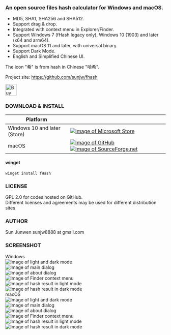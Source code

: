 ### An open source files hash calculator for Windows and macOS.
 * MD5, SHA1, SHA256 and SHA512.
 * Support drag & drop.
 * Integrated with context menu in Explorer/Finder.
 * Support Windows 7 (fHash legacy only), Windows 10 (1903) and later (x64 and arm64).
 * Support macOS 11 and later, with universal binary.
 * Support Dark Mode.
 * English and Simplified Chinese UI.

The icon "希" is from hash in Chinese "哈希".   

Project site: https://github.com/sunjw/fhash

<a href="https://ko-fi.com/Y8Y72L3FZ"><img src="https://cdn.ko-fi.com/cdn/kofi4.png?v=2" alt="Buy Me a Coffee at ko-fi.com" height="36"></a>

### DOWNLOAD & INSTALL
| Platform ||
| --- | --- |
| Windows 10 and later (Store) | [![Image of Microsoft Store](https://raw.githubusercontent.com/sunjw/fhash/master/assets/Microsoft_English_L.png)](https://www.microsoft.com/store/apps/9P4CLCRV93DQ) |
| macOS | [![Image of GitHub](https://raw.githubusercontent.com/sunjw/fhash/master/assets/GitHub_Logo_White.png)](https://github.com/sunjw/fhash/releases/tag/3.3.3) [![Image of SourceForge.net](https://raw.githubusercontent.com/sunjw/fhash/master/assets/sflogo.png)](https://sourceforge.net/projects/fhash/files/3.3.3/macOS/) |

#### winget
```
winget install fHash
```

### LICENSE
GPL 2.0 for codes hosted on GitHub.   
Different licenses and agreements may be used for different distribution sites

### AUTHOR
Sun Junwen sunjw8888 at gmail.com

### SCREENSHOT
Windows   
![Image of light and dark mode](https://raw.githubusercontent.com/sunjw/fhash/master/assets/win_uwp_calc_proc_light_cut_fusion.jpg)   
![Image of main dialog](https://raw.githubusercontent.com/sunjw/fhash/master/assets/win_uwp_start_light_cut.jpg)   
![Image of about dialog](https://raw.githubusercontent.com/sunjw/fhash/master/assets/win_uwp_about_dark_cut.jpg)   
![Image of Finder context menu](https://raw.githubusercontent.com/sunjw/fhash/master/assets/win_uwp_context_menu_light_cut.png)   
![Image of hash result in light mode](https://raw.githubusercontent.com/sunjw/fhash/master/assets/win_uwp_calc_done_light_cut.jpg)   
![Image of hash result in dark mode](https://raw.githubusercontent.com/sunjw/fhash/master/assets/win_uwp_calc_context_dark_cut.jpg)   
macOS   
![Image of light and dark mode](https://raw.githubusercontent.com/sunjw/fhash/master/assets/mac_bigsur_progress_joint.png)   
![Image of main dialog](https://raw.githubusercontent.com/sunjw/fhash/master/assets/mac_bigsur_start.png)   
![Image of about dialog](https://raw.githubusercontent.com/sunjw/fhash/master/assets/mac_bigsur_about_dark.png)   
![Image of Finder context menu](https://raw.githubusercontent.com/sunjw/fhash/master/assets/mac_bigsur_context_menu.png)   
![Image of hash result in light mode](https://raw.githubusercontent.com/sunjw/fhash/master/assets/mac_bigsur_result.png)   
![Image of hash result in dark mode](https://raw.githubusercontent.com/sunjw/fhash/master/assets/mac_bigsur_result_dark.png)   
